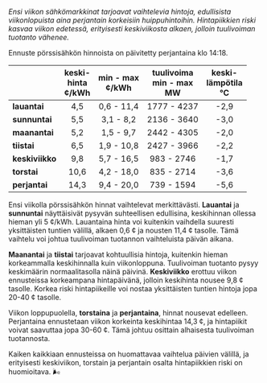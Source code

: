 *Ensi viikon sähkömarkkinat tarjoavat vaihtelevia hintoja, edullisista viikonlopuista aina perjantain korkeisiin huippuhintoihin. Hintapiikkien riski kasvaa viikon edetessä, erityisesti keskiviikosta alkaen, jolloin tuulivoiman tuotanto vähenee.*

Ennuste pörssisähkön hinnoista on päivitetty perjantaina klo 14:18.

|               | keski-<br>hinta<br>¢/kWh | min - max<br>¢/kWh | tuulivoima<br>min - max<br>MW | keski-<br>lämpötila<br>°C |
|:-------------|:----------------:|:----------------:|:-------------:|:-------------:|
| **lauantai**  |       4,5        |     0,6 - 11,4   |   1777 - 4237 |      -2,9      |
| **sunnuntai** |       5,5        |     3,1 - 8,2    |   2136 - 3640 |      -3,0      |
| **maanantai** |       5,2        |     1,5 - 9,7    |   2442 - 4305 |      -2,0      |
| **tiistai**   |       6,5        |     1,9 - 10,8   |   2427 - 3966 |      -2,2      |
| **keskiviikko** |     9,8        |     5,7 - 16,5   |    983 - 2746 |      -1,7      |
| **torstai**   |      10,6        |     4,2 - 18,0   |    835 - 2714 |      -3,6      |
| **perjantai** |      14,3        |     9,4 - 20,0   |    739 - 1594 |      -5,6      |

Ensi viikolla pörssisähkön hinnat vaihtelevat merkittävästi. **Lauantai** ja **sunnuntai** näyttäisivät pysyvän suhteellisen edullisina, keskihinnan ollessa hieman yli 5 ¢/kWh. Lauantaina hinta voi kuitenkin vaihdella suuresti yksittäisten tuntien välillä, alkaen 0,6 ¢ ja nousten 11,4 ¢ tasolle. Tämä vaihtelu voi johtua tuulivoiman tuotannon vaihteluista päivän aikana.

**Maanantai** ja **tiistai** tarjoavat kohtuullisia hintoja, kuitenkin hieman korkeammalla keskihinnalla kuin viikonloppuna. Tuulivoiman tuotanto pysyy keskimäärin normaalitasolla näinä päivinä. **Keskiviikko** erottuu viikon ennusteissa korkeampana hintapäivänä, jolloin keskihinta nousee 9,8 ¢ tasolle. Korkea riski hintapiikeille voi nostaa yksittäisten tuntien hintoja jopa 20-40 ¢ tasolle.

Viikon loppupuolella, **torstaina** ja **perjantaina**, hinnat nousevat edelleen. Perjantaina ennustetaan viikon korkeinta keskihintaa 14,3 ¢, ja hintapiikit voivat saavuttaa jopa 30-60 ¢. Tämä johtuu osittain alhaisesta tuulivoiman tuotannosta.

Kaiken kaikkiaan ennusteissa on huomattavaa vaihtelua päivien välillä, ja erityisesti keskiviikon, torstain ja perjantain osalta hintapiikkien riski on huomioitava. 🌬️
